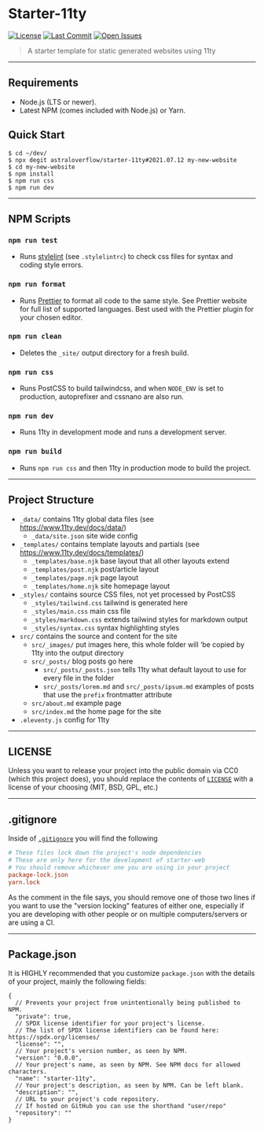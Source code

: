 # Starter-11ty

[![License][license-img]](https://github.com/astraloverflow/starter-11ty/blob/master/LICENSE)
[![Last Commit][last-commit-img]](https://github.com/astraloverflow/starter-11ty/commits/master)
[![Open Issues][issues-img]](https://github.com/astraloverflow/starter-11ty/issues)

> A starter template for static generated websites using 11ty

---

## Requirements

- Node.js (LTS or newer).
- Latest NPM (comes included with Node.js) or Yarn.

## Quick Start

```shell
$ cd ~/dev/
$ npx degit astraloverflow/starter-11ty#2021.07.12 my-new-website
$ cd my-new-website
$ npm install
$ npm run css
$ npm run dev
```

---

## NPM Scripts

### `npm run test`

- Runs [stylelint](https://stylelint.io) (see `.stylelintrc`) to check css files for syntax and coding style errors.

### `npm run format`

- Runs [Prettier](https://prettier.io) to format all code to the same style. See Prettier website for full list of supported languages. Best used with the Prettier plugin for your chosen editor.

### `npm run clean`

- Deletes the `_site/` output directory for a fresh build.

### `npm run css`

- Runs PostCSS to build tailwindcss, and when `NODE_ENV` is set to production, autoprefixer and cssnano are also run.

### `npm run dev`

- Runs 11ty in development mode and runs a development server.

### `npm run build`

- Runs `npm run css` and then 11ty in production mode to build the project.

---

## Project Structure

- `_data/` contains 11ty global data files (see https://www.11ty.dev/docs/data/)
  - `_data/site.json` site wide config
- `_templates/` contains template layouts and partials (see https://www.11ty.dev/docs/templates/)
  - `_templates/base.njk` base layout that all other layouts extend
  - `_templates/post.njk` post/article layout
  - `_templates/page.njk` page layout
  - `_templates/home.njk` site homepage layout
- `_styles/` contains source CSS files, not yet processed by PostCSS
  - `_styles/tailwind.css` tailwind is generated here
  - `_styles/main.css` main css file
  - `_styles/markdown.css` extends tailwind styles for markdown output
  - `_styles/syntax.css` syntax highlighting styles
- `src/` contains the source and content for the site
  - `src/_images/` put images here, this whole folder will ‘be copied by 11ty into the output directory
  - `src/_posts/` blog posts go here
    - `src/_posts/_posts.json` tells 11ty what default layout to use for every file in the folder
    - `src/_posts/lorem.md` and `src/_posts/ipsum.md` examples of posts that use the `prefix` frontmatter attribute
  - `src/about.md` example page
  - `src/index.md` the home page for the site
- `.eleventy.js` config for 11ty

---

## LICENSE

Unless you want to release your project into the public domain via CC0 (which this project does), you should replace the contents of [`LICENSE`](./LICENSE) with a license of your choosing (MIT, BSD, GPL, etc.)

---

## .gitignore

Inside of [`.gitignore`](./.gitignore) you will find the following

```ini
# These files lock down the project's node dependencies
# These are only here for the development of starter-web
# You should remove whichever one you are using in your project
package-lock.json
yarn.lock
```

As the comment in the file says, you should remove one of those two lines if you want to use the "version locking" features of either one, especially if you are developing with other people or on multiple computers/servers or are using a CI.

---

## Package.json

It is HIGHLY recommended that you customize `package.json` with the details of your project, mainly the following fields:

```jsonc
{
  // Prevents your project from unintentionally being published to NPM.
  "private": true,
  // SPDX license identifier for your project's license.
  // The list of SPDX license identifiers can be found here: https://spdx.org/licenses/
  "license": "",
  // Your project's version number, as seen by NPM.
  "version": "0.0.0",
  // Your project's name, as seen by NPM. See NPM docs for allowed characters.
  "name": "starter-11ty",
  // Your project's description, as seen by NPM. Can be left blank.
  "description": "",
  // URL to your project's code repository.
  // If hosted on GitHub you can use the shorthand "user/repo"
  "repository": ""
}
```

[license-img]: https://img.shields.io/github/license/astraloverflow/starter-11ty.svg
[last-commit-img]: https://img.shields.io/github/last-commit/astraloverflow/starter-11ty.svg
[issues-img]: https://img.shields.io/github/issues-raw/astraloverflow/starter-11ty.svg
